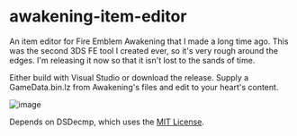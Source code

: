 # awakening-item-editor
An item editor for Fire Emblem Awakening that I made a long time ago. This was the second 3DS FE tool I created ever, so it's very rough around the edges. I'm releasing it now so that it isn't lost to the sands of time.

Either build with Visual Studio or download the release. Supply a GameData.bin.lz from Awakening's files and edit to your heart's content.

![image](https://user-images.githubusercontent.com/12245827/72427066-d1c46d80-373f-11ea-9798-973a5b419c60.png)

Depends on DSDecmp, which uses the [MIT License](https://web.archive.org/web/20141223223529/https://code.google.com/p/dsdecmp/).
